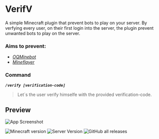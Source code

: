 
# VerifV

A simple Minecraft plugin that prevent bots to play on your server. By verfying every user, on their first login into the server, the plugin prevent unwanted bots to play on the server.


### **Aims to prevent:**
 + [*OQMinebot*](https://www.minecraftbot.com/)
 + [*Mineflayer*](https://github.com/PrismarineJS/mineflayer)

### Command
***`/verify [verification-code]`***
> Let´s the user verify himselfe with the provided verification-code.

## Preview

![App Screenshot](https://media.giphy.com/media/v1.Y2lkPTc5MGI3NjExMTMxZGIxMTU0YTRkMTVkODIxNzdmYWMwNDllODgxYWEzYzczMGRjYyZlcD12MV9pbnRlcm5hbF9naWZzX2dpZklkJmN0PWc/kM8iXK6LMkuGKZN3tD/giphy.gif)

![Minecraft version](https://img.shields.io/badge/Minecraft%20Version-1.19.4-green?style=flat-square?link=https://www.minecraft.net/en-us/article/minecraft-java-edition-1-19-4&link=https://www.minecraft.net/en-us/article/minecraft-java-edition-1-19-4?logo=minetest) 
![Server Version](https://img.shields.io/badge/Server%20Version-Spigot%2FPaperMC-red?style=flat-square&logo=appveyor?link=https://getbukkit.org/download/spigot&link=https://papermc.io/downloads/paper?logo=amazondynamodb) 
![GitHub all releases](https://img.shields.io/github/downloads/Dari-OS/VerifV/total?link=https://github.com/Dari-OS/VerifV/releases&link=https://github.com/Dari-OS/VerifV/releases?logo=stackblitz) 
